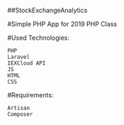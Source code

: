 ##StockExchangeAnalytics

#Simple PHP App for 2019 PHP Class

#Used Technologies:

    PHP
    Laravel
    IEXCloud API
    JS
    HTML
    CSS

#Requirements:

    Artisan
    Composer

